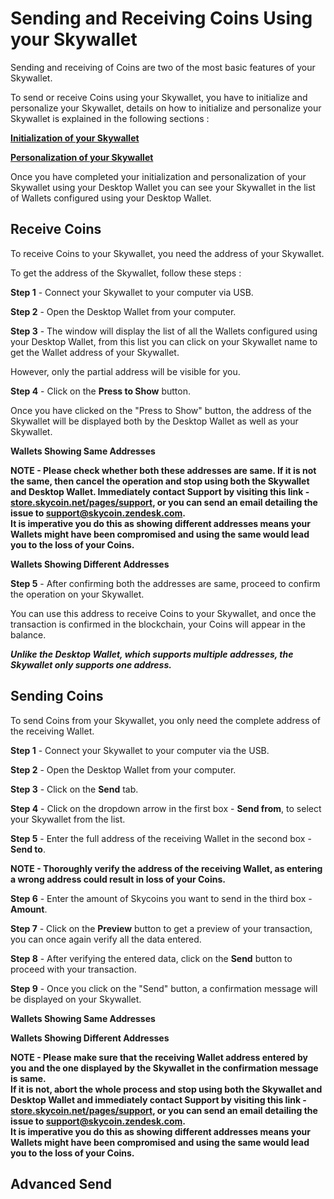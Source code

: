# Sending and Receiving Coins Using your Skywallet

Sending and receiving of Coins are two of the most basic features of your Skywallet.

To send or receive Coins using your Skywallet, you have to initialize and personalize your Skywallet, details on how to initialize and personalize your Skywallet is explained in the following sections :

**[Initialization of your Skywallet](https://github.com/skycoin/hardware-wallet/wiki/Initialize-the-wallet-setting-up)**

**[Personalization of your Skywallet](https://github.com/skycoin/hardware-wallet/wiki/Getting-to-know-the-wallet)**

Once you have completed your initialization and personalization of your Skywallet using your Desktop Wallet you can see your Skywallet in the list of Wallets configured using your Desktop Wallet.

<screenshot of the Desktop Wallet showing the list of configured Wallets>

## Receive Coins

To receive Coins to your Skywallet, you need the address of your Skywallet.

To get the address of the Skywallet, follow these steps :

**Step 1** - Connect your Skywallet to your computer via USB.

**Step 2** - Open the Desktop Wallet from your computer.

**Step 3** - The window will display the list of all the Wallets configured using your Desktop Wallet, from this list you can click on your Skywallet name to get the Wallet address of your Skywallet.

However, only the partial address will be visible for you.

<screenshot of the Desktop Wallet after clicking on the Skywallet name and displaying the partial address>

**Step 4** - Click on the **Press to Show** button.

Once you have clicked on the "Press to Show" button, the address of the Skywallet will be displayed both by the Desktop Wallet as well as your Skywallet.

**Wallets Showing Same Addresses**

<screenshot and image of the same address being displayed>

**NOTE - Please check whether both these addresses are same. If it is not the same, then cancel the operation and stop using both the Skywallet and Desktop Wallet. Immediately contact Support by visiting this link - [store.skycoin.net/pages/support](store.skycoin.net/pages/support), or you can send an email detailing the issue to **support@skycoin.zendesk.com**.  
It is imperative you do this as showing different addresses means your Wallets might have been compromised and using the same would lead you to the loss of your Coins.**

**Wallets Showing Different Addresses**

<screenshot and image of different addresses being displayed>

**Step 5** - After confirming both the addresses are same, proceed to confirm the operation on your Skywallet. 

You can use this address to receive Coins to your Skywallet, and once the transaction is confirmed in the blockchain, your Coins will appear in the balance.

***Unlike the Desktop Wallet, which supports multiple addresses, the Skywallet only supports one address.***

## Sending Coins

To send Coins from your Skywallet, you only need the complete address of the receiving Wallet.

**Step 1** - Connect your Skywallet to your computer via the USB.

**Step 2** - Open the Desktop Wallet from your computer.

**Step 3** - Click on the **Send** tab.

<screenshot of the Desktop Wallet showing the Send window>

**Step 4** - Click on the dropdown arrow in the first box - **Send from**, to select your Skywallet from the list.

<screenshot highlighting the click on drop down and in the list of Wallets highlighting the Skywallet>

**Step 5** - Enter the full address of the receiving Wallet in the second box - **Send to**.

<screenshot of a dummy address entered into the Send to box>

**NOTE - Thoroughly verify the address of the receiving Wallet, as entering a wrong address could result in loss of your Coins.**

**Step 6** - Enter the amount of Skycoins you want to send in the third box - **Amount**.

<screenshot of the Desktop Wallet with a certain amount entered and highlighted>

**Step 7** - Click on the **Preview** button to get a preview of your transaction, you can once again verify all the data entered.

<screenshot with the Preview button highlighted and then the screenshot of the window showing the preview of the transaction>

**Step 8** - After verifying the entered data, click on the **Send** button to proceed with your transaction.

<Screenshot of the Desktop Wallet with the Send button highlighted>

**Step 9** - Once you click on the "Send" button, a confirmation message will be displayed on your Skywallet.
<image of the Skywallet display screen with the confirmation message to send a certain amount of Coins to a specific address>

**Wallets Showing Same Addresses**
<screenshot and image of the same address being displayed>

**Wallets Showing Different Addresses**
<screenshot and image of different address being displayed>

 **NOTE - Please make sure that the receiving Wallet address entered by you and the one displayed by the Skywallet in the confirmation message is same.  
 If it is not, abort the whole process and stop using both the Skywallet and Desktop Wallet and immediately contact Support by visiting this link - [store.skycoin.net/pages/support](store.skycoin.net/pages/support), or you can send an email detailing the issue to **support@skycoin.zendesk.com**.  
 It is imperative you do this as showing different addresses means your Wallets might have been compromised and using the same would lead you to the loss of your Coins.**
 
 ## Advanced Send
 
